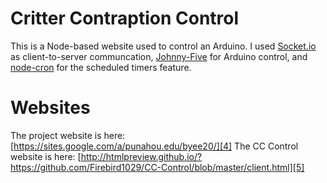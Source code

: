 # Critter Contraption Control
This is a Node-based website used to control an Arduino. I used [Socket.io][1] as client-to-server communcation, [Johnny-Five][2] for Arduino control, and [node-cron][3] for the scheduled timers feature.

# Websites
The project website is here: [https://sites.google.com/a/punahou.edu/byee20/][4]
The CC Control website is here: [http://htmlpreview.github.io/?https://github.com/Firebird1029/CC-Control/blob/master/client.html][5]

[1]: http://socket.io/ "http://socket.io/"
[2]: http://johnny-five.io/ "http://johnny-five.io/"
[3]: https://github.com/ncb000gt/node-cron "https://github.com/ncb000gt/node-cron"
[4]: https://sites.google.com/a/punahou.edu/byee20/ "https://sites.google.com/a/punahou.edu/byee20/"
[5]: http://htmlpreview.github.io/?https://github.com/Firebird1029/CC-Control/blob/master/client.html "http://htmlpreview.github.io/?https://github.com/Firebird1029/CC-Control/blob/master/client.html"
